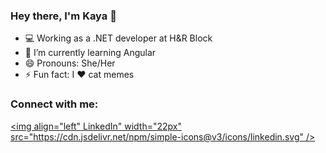 ### Hey there, I'm Kaya 👋

- :computer: Working as a .NET developer at H&R Block
- 🌱 I’m currently learning Angular
- 😄 Pronouns: She/Her
- ⚡ Fun fact: I :heart: cat memes

### Connect with me:
[<img align="left" LinkedIn" width="22px" src="https://cdn.jsdelivr.net/npm/simple-icons@v3/icons/linkedin.svg" />][linkedin]
  
  
  
  
[linkedin]: https://www.linkedin.com/in/kaya-kumar-0a6151185/




